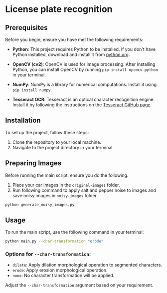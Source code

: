 # License plate recognition

## Prerequisites

Before you begin, ensure you have met the following requirements:

- **Python**: This project requires Python to be installed. If you don't have Python installed, download and install it from [python.org](https://www.python.org/downloads/).

- **OpenCV (cv2)**: OpenCV is used for image processing. After installing Python, you can install OpenCV by running `pip install opencv-python` in your terminal.

- **NumPy**: NumPy is a library for numerical computations. Install it using `pip install numpy`.

- **Tesseract OCR**: Tesseract is an optical character recognition engine. Install it by following the instructions on the [Tesseract GitHub page](https://github.com/tesseract-ocr/tesseract).

## Installation

To set up the project, follow these steps:

1. Clone the repository to your local machine.
2. Navigate to the project directory in your terminal.

## Preparing Images

Before running the main script, ensure you do the following:

1. Place your car images in the `original-images` folder.
2. Run following command to apply salt and pepper noise to images and save noisy images in `noisy-images` folder.

```bash
python generate_noisy_images.py
```

## Usage

To run the main script, use the following command in your terminal:

```bash
python main.py --char-transformation "erode"
```

### Options for `--char-transformation`:

- `dilate`: Apply dilation morphological operation to segmented characters.
- `erode`: Apply erosion morphological operation.
- `none`: No character transformation will be applied.

Adjust the `--char-transformation` argument based on your requirement.
